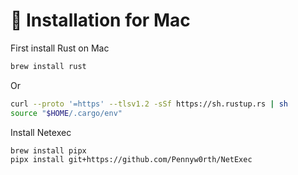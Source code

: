 # 🍎 Installation for Mac

First install Rust on Mac

```bash
brew install rust
```

Or

```bash
curl --proto '=https' --tlsv1.2 -sSf https://sh.rustup.rs | sh
source "$HOME/.cargo/env"
```

Install Netexec

```bash
brew install pipx
pipx install git+https://github.com/Pennyw0rth/NetExec
```
